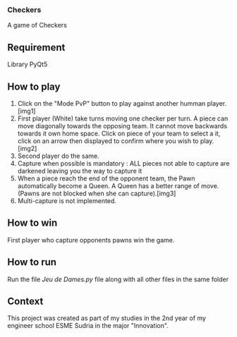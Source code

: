 ### Checkers
A game of Checkers

## Requirement
Library PyQt5

## How to play
1.  Click on the "Mode PvP" button to play against another humman player.[img1]
2.  First player (White) take turns moving one checker per turn. A piece can move diagonally towards the opposing team. It cannot move backwards towards it own home space. Click on piece of your team to select a it, click on an arrow then displayed to confirm where you wish to play. [img2]
3.  Second player do the same.
4.  Capture when possible is mandatory : ALL pieces not able to capture are darkened leaving you the way to capture it
5.  When a piece reach the end of the opponent team, the Pawn automatically become a Queen. A Queen has a better range of move. (Pawns are not blocked when she can capture).[img3]
6.  Multi-capture is not implemented.

## How to win
First player who capture opponents pawns win the game.

## How to run
Run the file *Jeu de Dames.py* file along with all other files in the same folder

## Context
This project was created as part of my studies in the 2nd year of my engineer school ESME Sudria in the major "Innovation".
